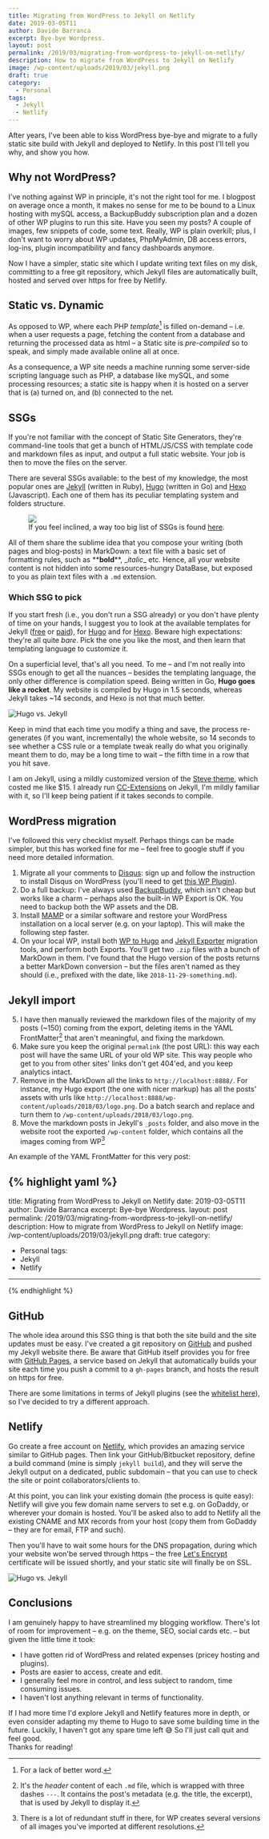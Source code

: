 ```yaml
---
title: Migrating from WordPress to Jekyll on Netlify
date: 2019-03-05T11
author: Davide Barranca
excerpt: Bye-bye Wordpress.
layout: post
permalink: /2019/03/migrating-from-wordpress-to-jekyll-on-netlify/
description: How to migrate from WordPress to Jekyll on Netlify
image: /wp-content/uploads/2019/03/jekyll.png
draft: true
category:
  - Personal
tags:
  - Jekyll
  - Netlify
---
```


After years, I've been able to kiss WordPress bye-bye and migrate to a fully static site build with Jekyll and deployed to Netlify. In this post I'll tell you why, and show you how.

## Why not WordPress?

I've nothing against WP in principle, it's not the right tool for me. I blogpost on average once a month, it makes no sense for me to be bound to a Linux hosting with mySQL access, a BackupBuddy subscription plan and a dozen of other WP plugins to run this site. Have you seen my posts? A couple of images, few snippets of code, some text. Really, WP is plain overkill; plus, I don't want to worry about WP updates, PhpMyAdmin, DB access errors, log-ins, plugin incompatibility and fancy dashboards anymore.

Now I have a simpler, static site which I update writing text files on my disk, committing to a free git repository, which Jekyll files are automatically built, hosted and served over https for free by Netlify.

## Static vs. Dynamic

As opposed to WP, where each PHP _template_[^template] is filled on-demand – i.e. when a user requests a page, fetching the content from a database and returning the processed data as html – a Static site is _pre-compiled_ so to speak, and simply made available online all at once.

[^template]: For a lack of better word.

As a consequence, a WP site needs a machine running some server-side scripting language such as PHP, a database like mySQL, and some processing resources; a static site is happy when it is hosted on a server that is (a) turned on, and (b) connected to the net.

## SSGs

If you're not familiar with the concept of Static Site Generators, they're command-line tools that get a bunch of HTML/JS/CSS with template code and markdown files as input, and output a full static website. Your job is then to move the files on the server.

There are several SSGs available: to the best of my knowledge, the most popular ones are [Jekyll](https://jekyllrb.com/) (written in Ruby), [Hugo](https://gohugo.io) (written in Go) and [Hexo](https://hexo.io/) (Javascript). Each one of them has its peculiar templating system and folders structure.

<figure>
<a href="https://www.staticgen.com/" target="_blank"><img src="/wp-content/uploads/2019/03/staticGen.jpg"></a>
<figcaption>If you feel inclined, a way too big list of SSGs is found <a href="https://www.staticgen.com/">here</a>.</figcaption>
</figure>  

All of them share the sublime idea that you compose your writing (both pages and blog-posts) in MarkDown: a text file with a basic set of formatting rules, such as \*\***bold**\*\*, \__italic_\_ etc. Hence, all your website content is not hidden into some resources-hungry DataBase, but exposed to you as plain text files with a `.md` extension.

### Which SSG to pick

If you start fresh (i.e., you don't run a SSG already) or you don't have plenty of time on your hands, I suggest you to look at the available templates for Jekyll ([free](https://jekyllthemes.io) or [paid](https://jekyllthemes.io/premium)), for [Hugo](https://themes.gohugo.io/) and for [Hexo](https://hexo.io/themes/). Beware high expectations: they're all quite _bare_. Pick the one you like the most, and then learn that templating language to customize it.

On a superficial level, that's all you need. To me – and I'm not really into SSGs enough to get all the nuances – besides the templating language, the only other difference is compilation speed. Being written in Go, **Hugo goes like a rocket**. My website is compiled by Hugo in 1.5 seconds, whereas Jekyll takes ~14 seconds, and Hexo is not that much better.

![Hugo vs. Jekyll](/wp-content/uploads/2019/03/hugo.png)

Keep in mind that each time you modify a thing and save, the process re-generates (if you want, incrementally) the whole website, so 14 seconds to see whether a CSS rule or a template tweak really do what you originally meant them to do, may be a long time to wait – the fifth time in a row that you hit save.

I am on Jekyll, using a mildly customized version of the [Steve theme](https://themeforest.net/item/steve-a-minimal-blog-theme-for-jekyll/15601096), which costed me like $15. I already run [CC-Extensions](https://cc-extensions.com/) on Jekyll, I'm mildly familiar with it, so I'll keep being patient if it takes seconds to compile.

## WordPress migration

I've followed this very checklist myself. Perhaps things can be made simpler, but this has worked fine for me – feel free to google stuff if you need more detailed information.

1. Migrate all your comments to [Disqus](https://disqus.com): sign up and follow the instruction to install Disqus on WordPress (you'll need to get [this WP Plugin](https://wordpress.org/plugins/disqus-comment-system/)).
2. Do a full backup: I've always used [BackupBuddy](https://ithemes.com/purchase/backupbuddy/), which isn't cheap but works like a charm – perhaps also the built-in WP Export is OK. You need to backup both the WP assets and the DB.
3. Install [MAMP](https://www.mamp.info/) or a similar software and restore your WordPress installation on a local server (e.g. on your laptop). This will make the following step faster.
4. On your local WP, install both [WP to Hugo](https://github.com/SchumacherFM/wordpress-to-hugo-exporter) and [Jekyll Exporter](https://wordpress.org/plugins/jekyll-exporter/) migration tools, and perform both Exports. You'll get two `.zip` files with a bunch of MarkDown in them. I've found that the Hugo version of the posts returns a better MarkDown conversion – but the files aren't named as they should (i.e., prefixed with the date, like `2018-11-29-something.md`).

## Jekyll import

5. I have then manually reviewed the markdown files of the majority of my posts (~150) coming from the export, deleting items in the YAML FrontMatter[^frontmatter] that aren't meaningful, and fixing the markdown.
6. Make sure you keep the original `permalink` (the post URL): this way each post will have the same URL of your old WP site. This way people who get to you from other sites' links don't get 404'ed, and you keep analytics intact.
7. Remove in the MarkDown all the links to `http://localhost:8888/`. For instance, my Hugo export (the one with nicer markup) has all the posts' assets with urls like `http://localhost:8888/wp-content/uploads/2018/03/logo.png`. Do a batch search and replace and turn them to `/wp-content/uploads/2018/03/logo.png`.
8. Move the markdown posts in Jekyll's `_posts` folder, and also move in the website root the exported `/wp-content` folder, which contains all the images coming from WP[^redundant]

An example of the YAML FrontMatter for this very post:

{% highlight yaml %}
---
title: Migrating from WordPress to Jekyll on Netlify
date: 2019-03-05T11
author: Davide Barranca
excerpt: Bye-bye Wordpress.
layout: post
permalink: /2019/03/migrating-from-wordpress-to-jekyll-on-netlify/
description: How to migrate from WordPress to Jekyll on Netlify
image: /wp-content/uploads/2019/03/jekyll.png
draft: true
category:
  - Personal
tags:
  - Jekyll
  - Netlify
---

{% endhighlight %}

[^frontmatter]: It's the _header_ content of each `.md` file, which is wrapped with three dashes `---`. It contains the post's metadata (e.g. the title, the excerpt), that is used by Jekyll to display it.

[^redundant]: There is a lot of redundant stuff in there, for WP creates several versions of all images you've imported at different resolutions.

## GitHub

The whole idea around this SSG thing is that both the site build and the site updates must be easy. I've created a git repository on [GitHub](https://www.github.com) and pushed my Jekyll website there. Be aware that GitHub itself provides you for free with [GitHub Pages](https://pages.github.com/), a service based on Jekyll that automatically builds your site each time you push a commit to a `gh-pages` branch, and hosts the result on https for free.

There are some limitations in terms of Jekyll plugins (see the [whitelist here](https://help.github.com/en/articles/configuring-jekyll-plugins#default-plugins)), so I've decided to try a different approach.

## Netlify

Go create a free account on [Netlify](https://www.netlify.com/), which provides an amazing service similar to GitHub pages. Then link your GitHub/Bitbucket repository, define a build command (mine is simply `jekyll build`), and they will serve the Jekyll output on a dedicated, public subdomain – that you can use to check the site or point collaborators/clients to.

At this point, you can link your existing domain (the process is quite easy): Netlify will give you few domain name servers to set e.g. on GoDaddy, or wherever your domain is hosted. You'll be asked also to add to Netlify all the existing CNAME and MX records from your host (copy them from GoDaddy – they are for email, FTP and such).

Then you'll have to wait some hours for the DNS propagation, during which your website won'be served through https – the free [Let's Encrypt](https://letsencrypt.org/) certificate will be issued shortly, and your static site will finally be on SSL.

![Hugo vs. Jekyll](/wp-content/uploads/2019/03/netlify.png)

## Conclusions

I am genuinely happy to have streamlined my blogging workflow. There's lot of room for improvement – e.g. on the theme, SEO, social cards etc. – but given the little time it took:

- I have gotten rid of WordPress and related expenses (pricey hosting and plugins).
- Posts are easier to access, create and edit.
- I generally feel more in control, and less subject to random, time consuming issues.
- I haven't lost anything relevant in terms of functionality.

If I had more time I'd explore Jekyll and Netlify features more in depth, or even consider adapting my theme to Hugo to save some building time in the future. Luckily, I haven't got any spare time left 😅 So I'll just call quit and feel good.  
Thanks for reading!

